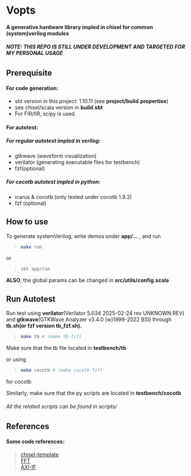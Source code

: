 # Vopts

#### A generative hardware library impled in chisel for common (system)verilog modules

###### **NOTE: THIS REPO IS STILL UNDER DEVELOPMENT AND TARGETED FOR MY PERSONAL USAGE**

## Prerequisite

#### For code generation:

- sbt version in this project: 1.10.11 (see **project/build.properties**)
- see chisel/scala version in **build.sbt**
- For FIR/IIR, scipy is used.

#### For autotest:

##### For regular autotest impled in verilog:

- gtkwave (waveform visualization)
- verilator (generating executable files for testbench)
- fzf(optional)

##### For cocotb autotest impled in python:

- icarus & cocotb (only tested under cocotb 1.9.2)
- fzf (optional)

## How to use

To generate systemVerilog, write demos under **app/...** , and run

> ```bash
> make run
> ```

or

> ```bash
> sbt app/run
> ```

**ALSO**, the global params can be changed in **src/utils/config.scala**

## Run Autotest

Run test using **verilator**(Verilator 5.034 2025-02-24 rev UNKNOWN.REV) and **gtkwave**(GTKWave Analyzer v3.4.0 (w)1999-2022 BSI) through **tb.sh(or fzf version tb_fzf.sh).**

> ```bash
> make tb # (make tb-fzf)
> ```

Make sure that the tb file located in **testbench/tb** <br>

or using

> ```bash
> make cocotb # (make cocotb-fzf)
> ```

for cocotb

Similarly, make sure that the py scripts are located in **testbench/cocotb**

###### All the related scripts can be found in scripts/

## References

#### Some code references:

> [chisel-template](https://github.com/chipsalliance/chisel-template.git) <br> [FFT](https://github.com/IA-C-Lab-Fudan/Chisel-FFT-generator.git) <br> [AXI-IF](https://github.com/maltanar/axi-in-chisel)

```

```
